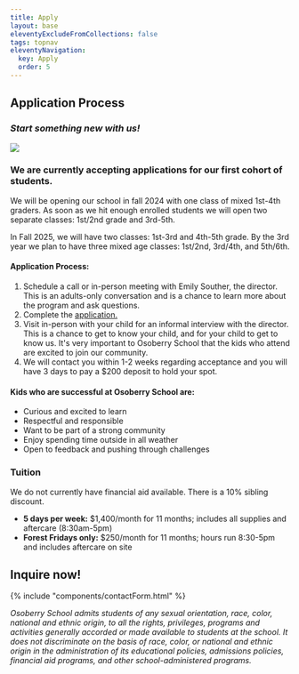 ```yaml
---
title: Apply
layout: base
eleventyExcludeFromCollections: false
tags: topnav
eleventyNavigation:
  key: Apply
  order: 5
---
```

## Application Process

### *Start something new with us!*

![](/assets/uploads/dice.jpg)

### We are currently accepting applications for our first cohort of students.

We will be opening our school in fall 2024 with one class of mixed 1st-4th graders. As soon as we hit enough enrolled students we will open two separate classes: 1st/2nd grade and 3rd-5th.

In Fall 2025, we will have two classes: 1st-3rd and 4th-5th grade. By the 3rd year we plan to have three mixed age classes: 1st/2nd, 3rd/4th, and 5th/6th. 

#### Application Process:

1. Schedule a call or in-person meeting with Emily Souther, the director. This is an adults-only conversation and is a chance to learn more about the program and ask questions.
2. Complete the [application.](https://forms.gle/YPW8pkDc4gxgxHMx8)
3. Visit in-person with your child for an informal interview with the director. This is a chance to get to know your child, and for your child to get to know us. It's very important to Osoberry School that the kids who attend are excited to join our community.
4. We will contact you within 1-2 weeks regarding acceptance and you will have 3 days to pay a $200 deposit to hold your spot.

#### Kids who are successful at Osoberry School are:

* Curious and excited to learn
* Respectful and responsible
* Want to be part of a strong community
* Enjoy spending time outside in all weather
* Open to feedback and pushing through challenges

### Tuition

We do not currently have financial aid available. There is a 10% sibling discount.

* **5 days per week:** $1,400/month for 11 months; includes all supplies and aftercare (8:30am-5pm)
* **Forest Fridays only:** $250/month for 11 months; hours run 8:30-5pm and includes aftercare on site

## Inquire now!

{% include "components/contactForm.html" %}

 *Osoberry School admits students of any sexual orientation, race, color, national and ethnic origin, to all the rights, privileges, programs and activities generally accorded or made available to students at the school. It does not discriminate on the basis of race, color, or national and ethnic origin in the administration of its educational policies, admissions policies, financial aid programs, and other school-administered programs.*
